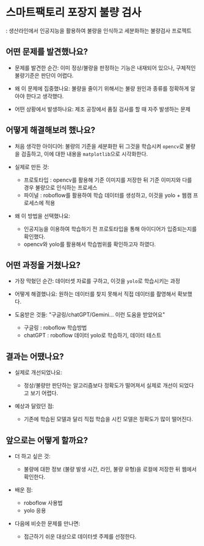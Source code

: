 # 스마트팩토리 포장지 불량 검사

: 생산라인에서 인공지능을 활용하여 불량을 인식하고 세분화하는 불량검사 프로젝트

## 어떤 문제를 발견했나요?

- 문제를 발견한 순간: 이미 정상/불량을 판정하는 기능은 내재되어 있으나, 구체적인 불량기준은 판단이 어렵다.

- 왜 이 문제에 집중했나요: 불량을 줄이기 위해서는 불량 원인과 종류를 정확하게 알아야 한다고 생각했다.

- 어떤 상황에서 발생하나요: 제조 공장에서 품질 검사를 할 때 자주 발생하는 문제

## 어떻게 해결해보려 했나요?

- 처음 생각한 아이디어: 불량의 기준을 세분화한 뒤 그것을 학습시켜 `opencv`로 불량을 검출하고, 이에 대한 내용을 `matplotlib`으로 시각화한다.

- 실제로 만든 것:
  - 프로토타입 : opencv를 활용해 기준 이미지를 저장한 뒤 기준 이미지와 다를 경우 불량으로 인식하는 프로세스
  - 파이널 : roboflow를 활용하여 학습 데이터를 생성하고, 이것을 yolo + 웹캠 프로세스에 적용

- 왜 이 방법을 선택했나요:
  - 인공지능을 이용하여 학습하기 전 프로토타입을 통해 아이디어가 입증되는지를 확인했다.
  - opencv와 yolo를 활용해서 학습범위를 확인하고자 하였다.

## 어떤 과정을 거쳤나요?

- 가장 막혔던 순간: 데이터셋 자료를 구하고, 이것을 `yolo`로 학습시키는 과정

- 어떻게 해결했나요: 원하는 데이터를 찾지 못해서 직접 데이터를 촬영해서 확보했다.

- 도움받은 것들: "구글링/chatGPT/Gemini... 이런 도움을 받았어요"
  - 구글링 : roboflow 학습방법
  - chatGPT : roboflow 데이터 yolo로 학습하기, 데이터 테스트

## 결과는 어땠나요?

- 실제로 개선되었나요:
  - 정상/불량만 판단하는 알고리즘보다 정확도가 떨어져서 실제로 개선이 되었다고 보기 어렵다.


- 예상과 달랐던 점:
  - 기존에 학습된 모델과 달리 직접 학습을 시킨 모델은 정확도가 많이 떨어진다.

## 앞으로는 어떻게 할까요?

- 더 하고 싶은 것:
  - 불량에 대한 정보 (불량 발생 시간, 라인, 불량 유형)을 로컬에 저장한 뒤 웹에서 확인한다.

- 배운 점:
  - roboflow 사용법
  - yolo 응용
  
- 다음에 비슷한 문제를 만나면:
  - 접근하기 쉬운 대상으로 데이터셋 주제를 선정한다.
